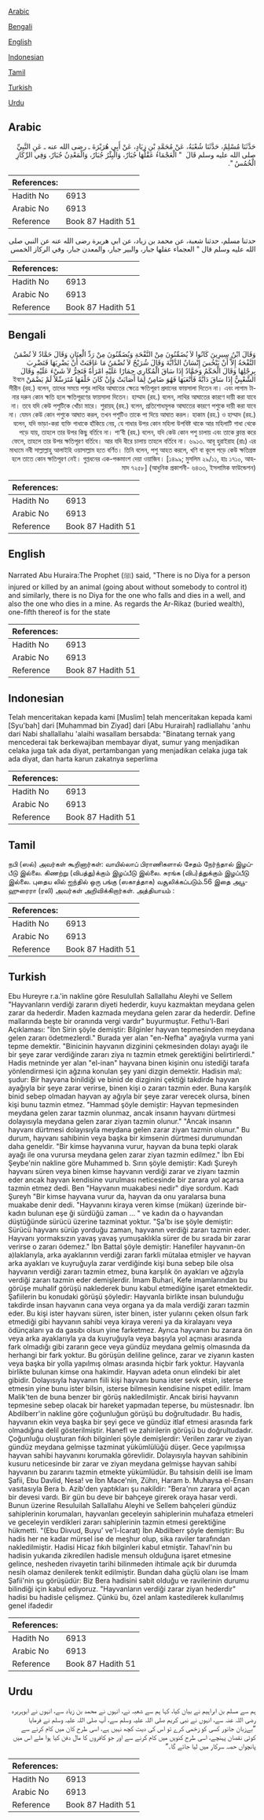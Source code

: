 [Arabic](#arabic)

[Bengali](#bengali)

[English](#english)

[Indonesian](#indonesian)

[Tamil](#tamil)

[Turkish](#turkish)

[Urdu](#urdu)

## Arabic


<div dir="rtl" lang="ar" style={{fontSize:'larger',backgroundColor:'#f8f9fa',padding:20}}>
حَدَّثَنَا مُسْلِمٌ، حَدَّثَنَا شُعْبَةُ، عَنْ مُحَمَّدِ بْنِ زِيَادٍ، عَنْ أَبِي هُرَيْرَةَ ـ رضى الله عنه ـ عَنِ النَّبِيِّ صلى الله عليه وسلم قَالَ ‏ "‏ الْعَجْمَاءُ عَقْلُهَا جُبَارٌ، وَالْبِئْرُ جُبَارٌ، وَالْمَعْدِنُ جُبَارٌ، وَفِي الرِّكَازِ الْخُمُسُ ‏"‏‏.‏
</div>
<div style={{backgroundColor:'#f8f9fa',padding:20, marginBottom: 10}}><table> <thead> <tr> <th>References:</th> <th></th> </tr> </thead> <tbody><tr><td>Hadith No</td><td>6913</td></tr><tr><td>Arabic No</td><td>6913</td></tr><tr><td>Reference</td><td>Book 87 Hadith 51</td></tr></tbody></table></div>


<div dir="rtl" lang="ar" style={{fontSize:'larger',backgroundColor:'#f8f9fa',padding:20}}>
حدثنا مسلم، حدثنا شعبة، عن محمد بن زياد، عن ابي هريرة رضى الله عنه عن النبي صلى الله عليه وسلم قال " العجماء عقلها جبار، والبير جبار، والمعدن جبار، وفي الركاز الخمس
</div>
<div style={{backgroundColor:'#f8f9fa',padding:20, marginBottom: 10}}><table> <thead> <tr> <th>References:</th> <th></th> </tr> </thead> <tbody><tr><td>Hadith No</td><td>6913</td></tr><tr><td>Arabic No</td><td>6913</td></tr><tr><td>Reference</td><td>Book 87 Hadith 51</td></tr></tbody></table></div>

## Bengali


<div dir="rtl" lang="bn" style={{fontSize:'larger',backgroundColor:'#f8f9fa',padding:20}}>
وَقَالَ ابْنُ سِيرِينَ كَانُوا لاَ يُضَمِّنُونَ مِنْ النَّفْحَةِ وَيُضَمِّنُونَ مِنْ رَدِّ الْعِنَانِ وَقَالَ حَمَّادٌ لاَ تُضْمَنُ النَّفْحَةُ إِلاَّ أَنْ يَنْخُسَ إِنْسَانٌ الدَّابَّةَ وَقَالَ شُرَيْحٌ لاَ تُضْمَنُ مَا عَاقَبَتْ أَنْ يَضْرِبَهَا فَتَضْرِبَ بِرِجْلِهَا وَقَالَ الْحَكَمُ وَحَمَّادٌ إِذَا سَاقَ الْمُكَارِي حِمَارًا عَلَيْهِ امْرَأَةٌ فَتَخِرُّ لاَ شَيْءَ عَلَيْهِ وَقَالَ الشَّعْبِيُّ إِذَا سَاقَ دَابَّةً فَأَتْعَبَهَا فَهُوَ ضَامِنٌ لِمَا أَصَابَتْ وَإِنْ كَانَ خَلْفَهَا مُتَرَسِّلاً لَمْ يَضْمَنْ ইবনে সীরীন (রহ.) বলেন, তাদের সময়ে পশুর লাথির আঘাতের ক্ষেত্রে ক্ষতিপূরণ প্রদানের ফায়সালা দিতেন না। এবং লাগাম টানার দরুন কোন ক্ষতি হলে ক্ষতিপূরণের ফায়সালা দিতেন। হাম্মাদ (রহ.) বলেন, লাথির আঘাতের কারণে দায়ী করা যাবে না। তবে যদি কেউ পশুটিকে খোঁচা মারে। শুরায়হ্ (রহ.) বলেন, প্রতিশোধমূলক আঘাতের কারণে পশুকে দায়ী করা যাবে না। যেমন কেউ কোন পশুকে আঘাত করল, তখন পশুটিও তাকে পা দিয়ে আঘাত করল। হাকাম (রহ.) ও হাম্মাদ (রহ.) বলেন, যদি ভাড়া-করা ব্যক্তি গাধাকে হাঁকিয়ে নেয়, যে গাধার উপর কোন মহিলা উপবিষ্ট থাকে আর মহিলাটি গাধা থেকে পড়ে যায়, তাহলে তার উপর কিছু বর্তিবে না। শা‘বী (রহ.) বলেন, যদি কেউ কোন পশু চালায় এবং তাকে ক্লান্ত করে ফেলে, তাহলে তার উপর ক্ষতিপূরণ বর্তিবে। আর যদি ধীরে চালায় তাহলে বর্তিবে না। ৬৯১৩. আবূ হুরাইরাহ (রাঃ) এর মাধ্যমে নবী সাল্লাল্লাহু আলাইহি ওয়াসাল্লাম হতে বর্ণিত। তিনি বলেন, পশু আহত করলে, খণি বা কূপে পড়ে কেউ ক্ষতিগ্রস্ত হলে তাতে কোন ক্ষতিপূরণ নেই। গুপ্তধনের এক-পঞ্চমাংশ দেয়া ওয়াজিব। [১৪৯৯; মুসলিম ২৯/১১, হাঃ ১৭১০, আহমাদ ৭২৫৮] (আধুনিক প্রকাশনী- ৬৪৩৩, ইসলামিক ফাউন্ডেশন)
</div>
<div style={{backgroundColor:'#f8f9fa',padding:20, marginBottom: 10}}><table> <thead> <tr> <th>References:</th> <th></th> </tr> </thead> <tbody><tr><td>Hadith No</td><td>6913</td></tr><tr><td>Arabic No</td><td>6913</td></tr><tr><td>Reference</td><td>Book 87 Hadith 51</td></tr></tbody></table></div>

## English


<div dir="ltr" lang="en" style={{fontSize:'larger',backgroundColor:'#f8f9fa',padding:20}}>
Narrated Abu Huraira:The Prophet (ﷺ) said, "There is no Diya for a person injured or killed by an animal (going about without somebody to control it) and similarly, there is no Diya for the one who falls and dies in a well, and also the one who dies in a mine. As regards the Ar-Rikaz (buried wealth), one-fifth thereof is for the state
</div>
<div style={{backgroundColor:'#f8f9fa',padding:20, marginBottom: 10}}><table> <thead> <tr> <th>References:</th> <th></th> </tr> </thead> <tbody><tr><td>Hadith No</td><td>6913</td></tr><tr><td>Arabic No</td><td>6913</td></tr><tr><td>Reference</td><td>Book 87 Hadith 51</td></tr></tbody></table></div>

## Indonesian


<div dir="ltr" lang="id" style={{fontSize:'larger',backgroundColor:'#f8f9fa',padding:20}}>
Telah menceritakan kepada kami [Muslim] telah menceritakan kepada kami [Syu'bah] dari [Muhammad bin Ziyad] dari [Abu Hurairah] radliallahu 'anhu dari Nabi shallallahu 'alaihi wasallam bersabda: "Binatang ternak yang mencederai tak berkewajiban membayar diyat, sumur yang menjadikan celaka juga tak ada diyat, pertambangan yang menjadikan celaka juga tak ada diyat, dan harta karun zakatnya seperlima
</div>
<div style={{backgroundColor:'#f8f9fa',padding:20, marginBottom: 10}}><table> <thead> <tr> <th>References:</th> <th></th> </tr> </thead> <tbody><tr><td>Hadith No</td><td>6913</td></tr><tr><td>Arabic No</td><td>6913</td></tr><tr><td>Reference</td><td>Book 87 Hadith 51</td></tr></tbody></table></div>

## Tamil


<div dir="ltr" lang="ta" style={{fontSize:'larger',backgroundColor:'#f8f9fa',padding:20}}>
நபி (ஸல்) அவர்கள் கூறினார்கள்: வாயில்லாப் பிராணிகளால் சேதம் நேர்ந்தால் இழப்பீடு இல்லை. கிணற்று (விபத்து)க்கும் இழப்பீடு இல்லை. சுரங்க (விப)த்துக்கும் இழப்பீடு இல்லை. புதைய லில் ஐந்தில் ஒரு பங்கு (ஸகாத்தாக) வசூலிக்கப்படும்.56 இதை அபூஹுரைரா (ரலி) அவர்கள் அறிவிக்கிறார்கள். அத்தியாயம் :
</div>
<div style={{backgroundColor:'#f8f9fa',padding:20, marginBottom: 10}}><table> <thead> <tr> <th>References:</th> <th></th> </tr> </thead> <tbody><tr><td>Hadith No</td><td>6913</td></tr><tr><td>Arabic No</td><td>6913</td></tr><tr><td>Reference</td><td>Book 87 Hadith 51</td></tr></tbody></table></div>

## Turkish


<div dir="ltr" lang="tr" style={{fontSize:'larger',backgroundColor:'#f8f9fa',padding:20}}>
Ebu Hureyre r.a.'in nakline göre Resulullah Sallallahu Aleyhi ve Sellem "Hayvanların verdiği zararın diyeti hederdir, kuyu kazmaktan meydana gelen zarar da hederdir. Maden kazmada meydana gelen zarar da hederdir. Define mallarında beşte bir oranında vergi vardır" buyurmuştur. Fethu'l-Bari Açıklaması: "İbn Sirin şöyle demiştir: Bilginler hayvan tepmesinden meydana gelen zararı ödetmezlerdi." Burada yer alan "en-Nefha" ayağıyla vurma yani tepme demektir. "Binicinin hayvanın dizginini çekmesinden dolayı ayağı ile bir şeye zarar verdiğinde zararı ziya nı tazmin etmek gerektiğini belirtirlerdi." Hadis metninde yer alan "el-inan" hayvana binen kişinin onu istediği tarafa yönlendirmesi için ağzına konulan şey yani dizgin demektir. Hadisin ma\: şudur: Bir hayvana binildiği ve binid de dizginini çektiği takdirde hayvan ayağıyla bir şeye zarar verirse, binen kişi o zararı tazmin eder. Buna karşılık binid sebep olmadan hayvan ay ağıyla bir şeye zarar verecek olursa, binen kişi bunu tazmin etmez. "Hammad şöyle demiştir: Hayvan tepmesinden meydana gelen zarar tazmin olunmaz, ancak insanın hayvanı dürtmesi dolayısıyla meydana gelen zarar ziyan tazmin olunur." "Ancak insanın hayvanı dürtmesi dolayısıyla meydana gelen zarar ziyan tazmin olunur." Bu durum, hayvanı sahibinin veya başka bir kimsenin dürtmesi durumundan daha geneldir. "Bir kimse hayvanına vurur, hayvan da buna tepki olarak ayağı ile ona vurursa meydana gelen zarar ziyan tazmin edilmez." İbn Ebi Şeybe'nin nakline göre Muhammed b. Sırın şöyle demiştir: Kadı Şureyh hayvanı süren veya binen kimse hayvanın verdiği zarar ve ziyanı tazmin eder ancak hayvan kendisine vurulması neticesinde bir zarara yol açarsa tazmin etmez dedi. Ben "Hayvanın muakabesi nedir" diye sordum. Kadı Şureyh "Bir kimse hayvana vurur da, hayvan da onu yaralarsa buna muakabe denir dedi. "Hayvanını kiraya veren kimse (mükarı) üzerinde bir-kadın bulunan eşe ği sürdüğü zaman ... " ve kadın da o hayvandan düştüğünde sürücü üzerine tazminat yoktur. "Şa'bı ise şöyle demiştir: Sürücü hayvanı sürüp yorduğu zaman, hayvanın verdiği zararı tazmin eder. Hayvanı yormaksızın yavaş yavaş yumuşaklıkla sürer de bu sırada bir zarar verirse o zararı ödemez." İbn Battal şöyle demiştir: Hanefiler hayvanın-ön a)laklarıyla, arka ayaklarının verdiği zararı farkli mütalaa etmişler ve hayvan arka ayakları ve kuyruğuyla zarar verdiğinde kişi buna sebep bile olsa hayvanın verdiği zararı tazmin etmez, buna karşılık ön ayakları ve ağzıyla verdiği zararı tazmin eder demişlerdir. İmam Buhari, Kefe imamlarından bu görüşe muhalif görüşü naklederek bunu kabul etmediğine işaret etmektedir. Şafiilerin bu konudaki görüşü şöyledir: Hayvanla birlikte insan bulunduğu takdirde insan hayvanın cana veya organa ya da mala verdiği zararı tazmin eder. Bu kişi ister hayvanı süren, ister binen, ister yularını çeken olsun fark etmediği gibi hayvanın sahibi veya kiraya vereni ya da kiralayanı veya ödünçalanı ya da gasıbı olsun yine farketmez. Ayrıca hayvanın bu zarara ön veya arka ayaklarıyla ya da kuyruğuyla veya başıyla yol açması arasında fark olmadığı gibi zararın gece veya gündüz meydana gelmiş olmasında da herhangi bir fark yoktur. Bu görüşün deliline gelince, zarar ve ziyanın kasten veya başka bir yolla yapılmış olması arasında hiçbir fark yoktur. Hayvanla birlikte bulunan kimse ona hakimdir. Hayvan adeta onun elindeki bir alet gibidir. Dolayısıyla hayvanın fiili kişi hayvanı buna ister sevk etsin, isterse etmesin yine bunu ister bilsin, isterse bilmesin kendisine nispet edilir. İmam Malik'ten de buna benzer bir görüş nakledilmiştir. Ancak birisi hayvanın tepmesine sebep olacak bir hareket yapmadan teperse, bu müstesnadır. İbn Abdilberr'in nakline göre çoğunluğun görüşü bu doğrultudadır. Bu hadis, hayvanın ekin veya başka bir şeyi gece ve gündüz itlaf etmesi arasında fark olmadığına delil gösterilmiştir. Hanefl ve zahirilerin görüşü bu doğrultudadır. Çoğunluğu oluşturan fıkıh bilginleri şöyle demişlerdir: Verilen zarar ve ziyan gündüz meydana gelmişse tazminat yükümlülüğü düşer. Gece yapılmışsa hayvan sahibi hayvanını korumakla görevlidir. Dolayısıyla hayvan sahibinin kusuru neticesinde bir zarar ve ziyan meydana gelmişse hayvan sahibi hayvanın bu zararını tazmin etmekte yükümlüdür. Bu tahsisin delili ise İmam Şafii, Ebu Davlid, Nesa! ve İbn Mace'nin, Zührı, Haram b. Muhaysa el-Ensarı vasıtasıyla Bera b. Azib'den yaptıkları şu nakildir: "Bera'nın zarara yol açan bir devesi vardı. Bir gün bu deve bir bahçeye girerek oraya hasar verdi. Bunun üzerine Resuluilah Sallallahu Aleyhi ve Sellem bahçeleri gündüz sahiplerinin korumaları, hayvanları geceleyin sahiplerinin muhafaza etmeleri ve geceleyin verdikleri zararı sahiplerinin tazmin etmesi gerektiğine hükmetti. "(Ebu Diıvud, Buyu' ve'l-İcarat) İbn Abdilberr şöyle demiştir: Bu hadis her ne kadar mürsel ise de meşhur olup, sika raviler tarafından nakledilmiştir. Hadisi Hicaz fıkıh bilginleri kabul etmiştir. Tahavl'nin bu hadisin yukarıda zikredilen hadisle mensuh olduğuna işaret etmesine gelince, nesheden rivayetin tarihi bilinmeden ihtimale açık bir durumda nesih olamaz denilerek tenkit edilmiştir. Bundan daha güçlü olanı ise İmam Şafii'nin şu görüşüdür: Biz Bera hadisini sabit olduğu ve ravilerinin durumu bilindiği için kabul ediyoruz. "Hayvanların verdiği zarar ziyan hederdir" hadisi bu hadisle çelişmez. Çünkü bu, özel anlam kastedilerek kullanılmış genel ifadedir
</div>
<div style={{backgroundColor:'#f8f9fa',padding:20, marginBottom: 10}}><table> <thead> <tr> <th>References:</th> <th></th> </tr> </thead> <tbody><tr><td>Hadith No</td><td>6913</td></tr><tr><td>Arabic No</td><td>6913</td></tr><tr><td>Reference</td><td>Book 87 Hadith 51</td></tr></tbody></table></div>

## Urdu


<div dir="rtl" lang="ur" style={{fontSize:'larger',backgroundColor:'#f8f9fa',padding:20}}>
ہم سے مسلم بن ابراہیم نے بیان کیا، کہا ہم سے شعبہ نے، انہوں نے محمد بن زیاد سے، انہوں نے ابوہریرہ رضی اللہ عنہ سے، انہوں نے نبی کریم صلی اللہ علیہ وسلم سے، آپ صلی اللہ علیہ وسلم نے فرمایا ”بےزبان جانور کسی کو زخمی کرے تو اس کی دیت کچھ نہیں ہے، اسی طرح کان میں کام کرنے سے کوئی نقصان پہنچے، اسی طرح کنویں میں کام کرنے سے اور جو کافروں کا مال دفن کیا ہوا ملے اس میں پانچواں حصہ سرکار میں لیا جائے گا۔“
</div>
<div style={{backgroundColor:'#f8f9fa',padding:20, marginBottom: 10}}><table> <thead> <tr> <th>References:</th> <th></th> </tr> </thead> <tbody><tr><td>Hadith No</td><td>6913</td></tr><tr><td>Arabic No</td><td>6913</td></tr><tr><td>Reference</td><td>Book 87 Hadith 51</td></tr></tbody></table></div>